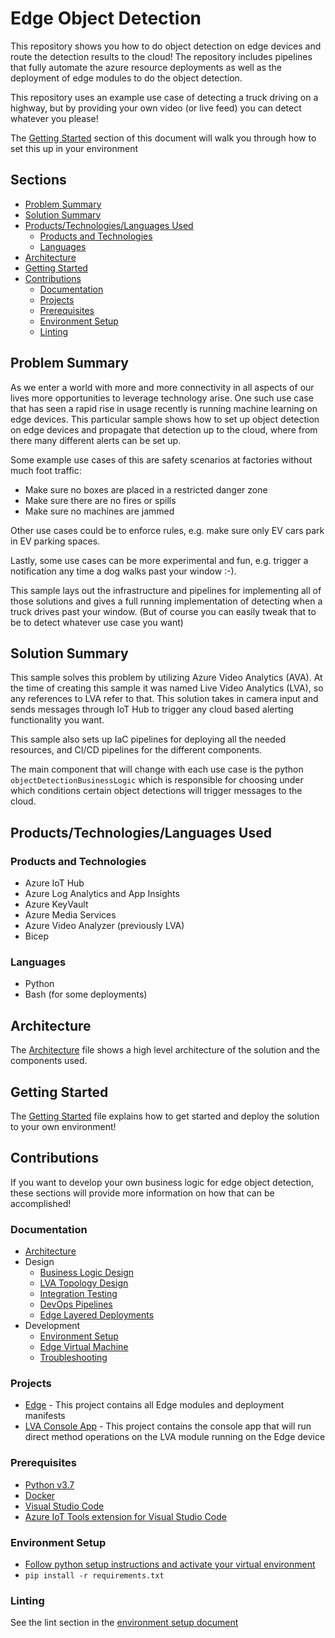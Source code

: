 # Edge Object Detection <!-- omit in toc -->

This repository shows you how to do object detection on edge devices and route the detection results to the cloud!
The repository includes pipelines that fully automate the azure resource deployments
as well as the deployment of edge modules to do the object detection.

This repository uses an example use case of detecting a truck driving on a highway,
but by providing your own video (or live feed) you can detect whatever you please!

The [Getting Started](#getting-started) section of this document will walk you through how to set this up in your environment

## Sections <!-- omit in toc -->

- [Problem Summary](#problem-summary)
- [Solution Summary](#solution-summary)
- [Products/Technologies/Languages Used](#productstechnologieslanguages-used)
  - [Products and Technologies](#products-and-technologies)
  - [Languages](#languages)
- [Architecture](#architecture)
- [Getting Started](#getting-started)
- [Contributions](#contributions)
  - [Documentation](#documentation)
  - [Projects](#projects)
  - [Prerequisites](#prerequisites)
  - [Environment Setup](#environment-setup)
  - [Linting](#linting)

## Problem Summary

As we enter a world with more and more connectivity in all aspects of our lives
more opportunities to leverage technology arise.
One such use case that has seen a rapid rise in usage recently is running
machine learning on edge devices.
This particular sample shows how to set up object detection on edge devices
and propagate that detection up to the cloud, where from there
many different alerts can be set up.

Some example use cases of this are safety scenarios at factories without much foot traffic:

- Make sure no boxes are placed in a restricted danger zone
- Make sure there are no fires or spills
- Make sure no machines are jammed

Other use cases could be to enforce rules, e.g. make sure only EV cars park in EV parking spaces.

Lastly, some use cases can be more experimental and fun, e.g. trigger a notification
any time a dog walks past your window :-).

This sample lays out the infrastructure and pipelines for implementing all of those solutions
and gives a full running implementation of detecting when a truck drives past your window.
(But of course you can easily tweak that to be to detect whatever use case you want)

## Solution Summary

This sample solves this problem by utilizing Azure Video Analytics (AVA).
At the time of creating this sample it was named Live Video Analytics (LVA), so any references to LVA refer to that.
This solution takes in camera input and sends messages through IoT Hub
to trigger any cloud based alerting functionality you want.

This sample also sets up IaC pipelines for deploying all the needed resources,
and CI/CD pipelines for the different components.

The main component that will change with each use case is the python `objectDetectionBusinessLogic`
which is responsible for choosing under which conditions certain object
detections will trigger messages to the cloud.

## Products/Technologies/Languages Used

### Products and Technologies

- Azure IoT Hub
- Azure Log Analytics and App Insights
- Azure KeyVault
- Azure Media Services
- Azure Video Analyzer (previously LVA)
- Bicep

### Languages

- Python
- Bash (for some deployments)

## Architecture

The [Architecture](./docs/architecture.md) file shows a high level architecture
of the solution and the components used.

## Getting Started

The [Getting Started](./GettingStarted.md) file explains how to
get started and deploy the solution to your own environment!

## Contributions

If you want to develop your own business logic for edge object detection,
these sections will provide more information on how that can be accomplished!

### Documentation

- [Architecture](./docs/architecture.md)
- Design
  - [Business Logic Design](./docs/design-business-logic.md)
  - [LVA Topology Design](./docs/design-lva-topology.md)
  - [Integration Testing](./docs/design-integration-testing.md)
  - [DevOps Pipelines](./docs/devops-pipelines.md)
  - [Edge Layered Deployments](./docs/devops-layered-deployment.md)
- Development
  - [Environment Setup](./docs/dev-environment-setup.md)
  - [Edge Virtual Machine](./docs/dev-edge-virtual-machine.md)
  - [Troubleshooting](./docs/dev-iot-troubleshoot.md)

### Projects

- [Edge](./edge/README.md) - This project contains all Edge modules and deployment manifests
- [LVA Console App](./lva-console-app/README.md) - This project contains the console app that will run direct method operations on the
  LVA module running on the Edge device

### Prerequisites

- [Python v3.7](https://www.python.org/downloads/)
- [Docker](https://www.docker.com/)
- [Visual Studio Code](https://code.visualstudio.com/)
- [Azure IoT Tools extension for Visual Studio Code](https://marketplace.visualstudio.com/items?itemName=vsciot-vscode.azure-iot-tools)

### Environment Setup

- [Follow python setup instructions and activate your virtual environment](./docs/dev-environment-setup.md)
- `pip install -r requirements.txt`

### Linting

See the lint section in the [environment setup document](./docs/dev-environment-setup.md)
